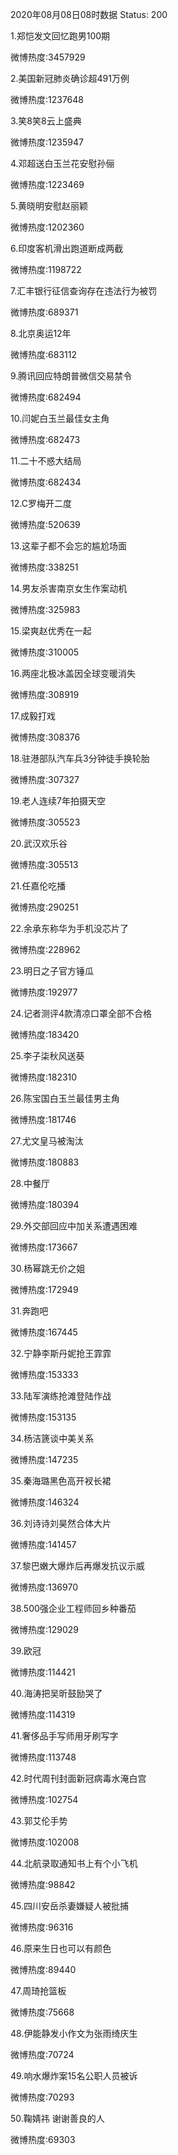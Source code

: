 2020年08月08日08时数据
Status: 200

1.郑恺发文回忆跑男100期

微博热度:3457929

2.美国新冠肺炎确诊超491万例

微博热度:1237648

3.笑8笑8云上盛典

微博热度:1235947

4.邓超送白玉兰花安慰孙俪

微博热度:1223469

5.黄晓明安慰赵丽颖

微博热度:1202360

6.印度客机滑出跑道断成两截

微博热度:1198722

7.汇丰银行征信查询存在违法行为被罚

微博热度:689371

8.北京奥运12年

微博热度:683112

9.腾讯回应特朗普微信交易禁令

微博热度:682494

10.闫妮白玉兰最佳女主角

微博热度:682473

11.二十不惑大结局

微博热度:682434

12.C罗梅开二度

微博热度:520639

13.这辈子都不会忘的尴尬场面

微博热度:338251

14.男友杀害南京女生作案动机

微博热度:325983

15.梁爽赵优秀在一起

微博热度:310005

16.两座北极冰盖因全球变暖消失

微博热度:308919

17.成毅打戏

微博热度:308376

18.驻港部队汽车兵3分钟徒手换轮胎

微博热度:307327

19.老人连续7年拍摄天空

微博热度:305523

20.武汉欢乐谷

微博热度:305513

21.任嘉伦吃播

微博热度:290251

22.余承东称华为手机没芯片了

微博热度:228962

23.明日之子官方锤瓜

微博热度:192977

24.记者测评4款清凉口罩全部不合格

微博热度:183420

25.李子柒秋风送葵

微博热度:182310

26.陈宝国白玉兰最佳男主角

微博热度:181746

27.尤文皇马被淘汰

微博热度:180883

28.中餐厅

微博热度:180394

29.外交部回应中加关系遭遇困难

微博热度:173667

30.杨幂跳无价之姐

微博热度:172949

31.奔跑吧

微博热度:167445

32.宁静李斯丹妮抢王霏霏

微博热度:153333

33.陆军演练抢滩登陆作战

微博热度:153135

34.杨洁篪谈中美关系

微博热度:147235

35.秦海璐黑色高开衩长裙

微博热度:146324

36.刘诗诗刘昊然合体大片

微博热度:141457

37.黎巴嫩大爆炸后再爆发抗议示威

微博热度:136970

38.500强企业工程师回乡种番茄

微博热度:129029

39.欧冠

微博热度:114421

40.海涛把吴昕鼓励哭了

微博热度:114319

41.奢侈品手写师用牙刷写字

微博热度:113748

42.时代周刊封面新冠病毒水淹白宫

微博热度:102754

43.郭艾伦手势

微博热度:102008

44.北航录取通知书上有个小飞机

微博热度:98842

45.四川安岳杀妻嫌疑人被批捕

微博热度:96316

46.原来生日也可以有颜色

微博热度:89440

47.周琦抢篮板

微博热度:75668

48.伊能静发小作文为张雨绮庆生

微博热度:70724

49.响水爆炸案15名公职人员被诉

微博热度:70293

50.鞠婧祎 谢谢善良的人

微博热度:69303

